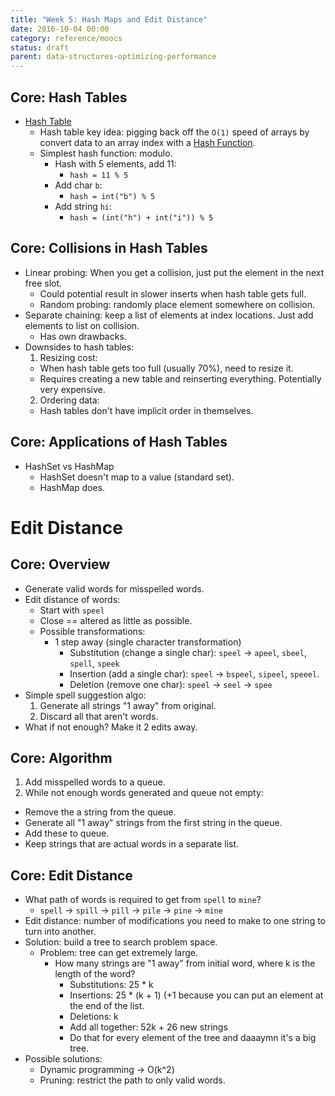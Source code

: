 ```yaml
---
title: "Week 5: Hash Maps and Edit Distance"
date: 2016-10-04 00:00
category: reference/moocs
status: draft
parent: data-structures-optimizing-performance
---
```


## Core: Hash Tables

* [Hash Table](../../../../permanent/hash-table.md)
    * Hash table key idea: pigging back off the ``O(1)`` speed of arrays by convert data to an array index with a [Hash Function](../../../../permanent/hash-function.md).
    * Simplest hash function: modulo.
      * Hash with 5 elements, add 11:
        * ``hash = 11 % 5``
      * Add char ``b``:
        * ``hash = int("b") % 5``
      * Add string ``hi``:
        * ``hash = (int("h") + int("i")) % 5``

## Core: Collisions in Hash Tables

* Linear probing: When you get a collision, just put the element in the next free slot.
  * Could potential result in slower inserts when hash table gets full.
  * Random probing: randomly place element somewhere on collision.
* Separate chaining: keep a list of elements at index locations. Just add elements to list on collision.
  * Has own drawbacks.
* Downsides to hash tables:
  1. Resizing cost:
    * When hash table gets too full (usually 70%), need to resize it.
    * Requires creating a new table and reinserting everything. Potentially very expensive.
  2. Ordering data:
    * Hash tables don't have implicit order in themselves.

## Core: Applications of Hash Tables

* HashSet vs HashMap
  * HashSet doesn't map to a value (standard set).
  * HashMap does.

# Edit Distance

## Core: Overview

* Generate valid words for misspelled words.
* Edit distance of words:
  * Start with ``speel``
  * Close == altered as little as possible.
  * Possible transformations:
    * 1 step away (single character transformation)
      * Substitution (change a single char): ``speel`` -> ``apeel``, ``sbeel``, ``spell``, ``speek``
      * Insertion (add a single char): ``speel`` -> ``bspeel``, ``sipeel``, ``speeel``.
      * Deletion (remove one char): ``speel`` -> ``seel`` -> ``spee``
* Simple spell suggestion algo:
  1. Generate all strings "1 away" from original.
  2. Discard all that aren't words.
* What if not enough? Make it 2 edits away.

## Core: Algorithm

1. Add misspelled words to a queue.
2. While not enough words generated and queue not empty:
  * Remove the a string from the queue.
  * Generate all "1 away" strings from the first string in the queue.
  * Add these to queue.
  * Keep strings that are actual words in a separate list.

## Core: Edit Distance

* What path of words is required to get from ``spell`` to ``mine``?
  * ``spell`` -> ``spill`` -> ``pill`` -> ``pile`` -> ``pine`` -> ``mine``
* Edit distance: number of modifications you need to make to one string to turn into another.
* Solution: build a tree to search problem space.
  * Problem: tree can get extremely large.
    * How many strings are "1 away" from initial word, where k is the length of the word?
        * Substitutions: 25 * k
        * Insertions: 25 * (k + 1) (+1 because you can put an element at the end of the list.
        * Deletions: k
        * Add all together: 52k + 26 new strings
        * Do that for every element of the tree and daaaymn it's a big tree.
* Possible solutions:
  * Dynamic programming -> O(k^2)
  * Pruning: restrict the path to only valid words.
